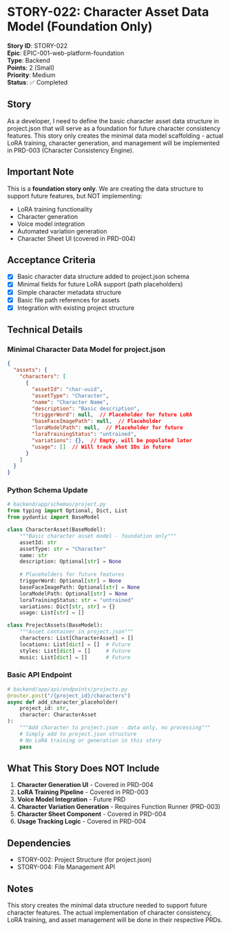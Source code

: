 # STORY-022: Character Asset Data Model (Foundation Only)

**Story ID**: STORY-022  
**Epic**: EPIC-001-web-platform-foundation  
**Type**: Backend  
**Points**: 2 (Small)  
**Priority**: Medium  
**Status**: ✅ Completed

## Story
As a developer, I need to define the basic character asset data structure in project.json that will serve as a foundation for future character consistency features. This story only creates the minimal data model scaffolding - actual LoRA training, character generation, and management will be implemented in PRD-003 (Character Consistency Engine).

## Important Note
This is a **foundation story only**. We are creating the data structure to support future features, but NOT implementing:
- LoRA training functionality
- Character generation
- Voice model integration
- Automated variation generation
- Character Sheet UI (covered in PRD-004)

## Acceptance Criteria
- [x] Basic character data structure added to project.json schema
- [x] Minimal fields for future LoRA support (path placeholders)
- [x] Simple character metadata structure
- [x] Basic file path references for assets
- [x] Integration with existing project structure

## Technical Details

### Minimal Character Data Model for project.json

```json
{
  "assets": {
    "characters": [
      {
        "assetId": "char-uuid",
        "assetType": "Character",
        "name": "Character Name",
        "description": "Basic description",
        "triggerWord": null,  // Placeholder for future LoRA
        "baseFaceImagePath": null,  // Placeholder
        "loraModelPath": null,  // Placeholder for future
        "loraTrainingStatus": "untrained",
        "variations": {},  // Empty, will be populated later
        "usage": []  // Will track shot IDs in future
      }
    ]
  }
}
```

### Python Schema Update

```python
# backend/app/schemas/project.py
from typing import Optional, Dict, List
from pydantic import BaseModel

class CharacterAsset(BaseModel):
    """Basic character asset model - foundation only"""
    assetId: str
    assetType: str = "Character"
    name: str
    description: Optional[str] = None
    
    # Placeholders for future features
    triggerWord: Optional[str] = None
    baseFaceImagePath: Optional[str] = None
    loraModelPath: Optional[str] = None
    loraTrainingStatus: str = "untrained"
    variations: Dict[str, str] = {}
    usage: List[str] = []

class ProjectAssets(BaseModel):
    """Asset container in project.json"""
    characters: List[CharacterAsset] = []
    locations: List[dict] = []  # Future
    styles: List[dict] = []     # Future
    music: List[dict] = []      # Future
```

### Basic API Endpoint

```python
# backend/app/api/endpoints/projects.py
@router.post("/{project_id}/characters")
async def add_character_placeholder(
    project_id: str,
    character: CharacterAsset
):
    """Add character to project.json - data only, no processing"""
    # Simply add to project.json structure
    # No LoRA training or generation in this story
    pass
```

## What This Story Does NOT Include

1. **Character Generation UI** - Covered in PRD-004
2. **LoRA Training Pipeline** - Covered in PRD-003
3. **Voice Model Integration** - Future PRD
4. **Character Variation Generation** - Requires Function Runner (PRD-003)
5. **Character Sheet Component** - Covered in PRD-004
6. **Usage Tracking Logic** - Covered in PRD-004

## Dependencies
- STORY-002: Project Structure (for project.json)
- STORY-004: File Management API

## Notes
This story creates the minimal data structure needed to support future character features. The actual implementation of character consistency, LoRA training, and asset management will be done in their respective PRDs.